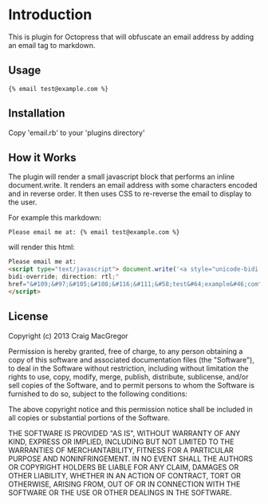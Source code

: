 # Introduction

This is plugin for Octopress that will obfuscate an email address by adding
an email tag to markdown.

## Usage

```
{% email test@example.com %}
```

## Installation

Copy 'email.rb' to your 'plugins directory'

## How it Works

The plugin will render a small javascript block that performs an inline document.write. 
It renders an email address with some characters encoded and in reverse order. It then
uses CSS to re-reverse the email to display to the user.

For example this markdown:

```
Please email me at: {% email test@example.com %}
```

will render this html:

```html
Please email me at: 
<script type="text/javascript"> document.write('<a style="unicode-bidi:
bidi-override; direction: rtl;"
href="&#109;&#97;&#105;&#108;&#116;&#111;&#58;test&#64;example&#46;com">moc&#46;elpmaxe&#64;tset</a>');
</script> 
```

## License

Copyright (c) 2013 Craig MacGregor

Permission is hereby granted, free of charge, to any person obtaining a copy of
this software and associated documentation files (the "Software"), to deal in
the Software without restriction, including without limitation the rights to
use, copy, modify, merge, publish, distribute, sublicense, and/or sell copies
of the Software, and to permit persons to whom the Software is furnished to do
so, subject to the following conditions:

The above copyright notice and this permission notice shall be included in all
copies or substantial portions of the Software.

THE SOFTWARE IS PROVIDED "AS IS", WITHOUT WARRANTY OF ANY KIND, EXPRESS OR
IMPLIED, INCLUDING BUT NOT LIMITED TO THE WARRANTIES OF MERCHANTABILITY,
FITNESS FOR A PARTICULAR PURPOSE AND NONINFRINGEMENT. IN NO EVENT SHALL THE
AUTHORS OR COPYRIGHT HOLDERS BE LIABLE FOR ANY CLAIM, DAMAGES OR OTHER
LIABILITY, WHETHER IN AN ACTION OF CONTRACT, TORT OR OTHERWISE, ARISING FROM,
OUT OF OR IN CONNECTION WITH THE SOFTWARE OR THE USE OR OTHER DEALINGS IN THE
SOFTWARE.
